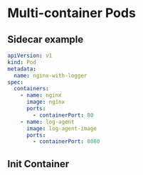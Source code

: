 # Multi-container Pods

## Sidecar example

```yaml
apiVersion: v1
kind: Pod
metadata:
  name: nginx-with-logger
spec:
  containers:
    - name: nginx
      image: nginx
      ports:
        - containerPort: 80
    - name: log-agent
      image: log-agent-image
      ports:
        - containerPort: 8080
```

## Init Container

```yaml

```

